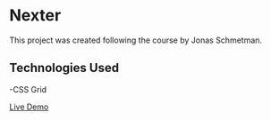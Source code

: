 # Nexter
This project was created following the course by Jonas Schmetman.
## Technologies Used

-CSS Grid

 [Live Demo](https://your-live-link-here)
